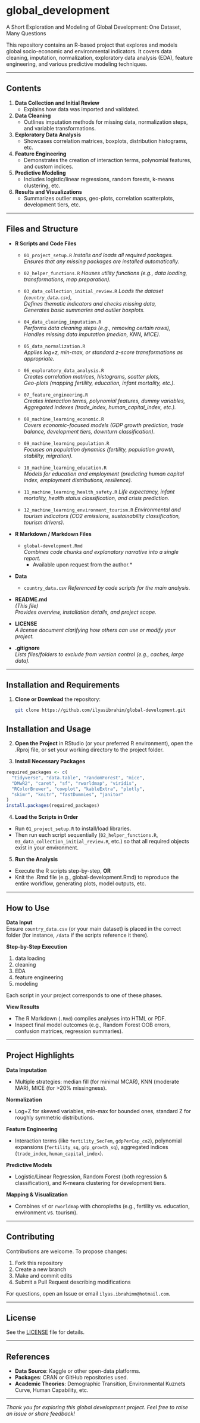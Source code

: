 # global_development
A Short Exploration and Modeling of Global Development: One Dataset, Many Questions

This repository contains an R-based project that explores and models global socio-economic and environmental indicators. It covers data cleaning, imputation, normalization, exploratory data analysis (EDA), feature engineering, and various predictive modeling techniques.

---

## Contents

1. **Data Collection and Initial Review**  
   - Explains how data was imported and validated.
2. **Data Cleaning**  
   - Outlines imputation methods for missing data, normalization steps, and variable transformations.
3. **Exploratory Data Analysis**  
   - Showcases correlation matrices, boxplots, distribution histograms, etc.
4. **Feature Engineering**  
   - Demonstrates the creation of interaction terms, polynomial features, and custom indices.
5. **Predictive Modeling**  
   - Includes logistic/linear regressions, random forests, k-means clustering, etc.
6. **Results and Visualizations**  
   - Summarizes outlier maps, geo-plots, correlation scatterplots, development tiers, etc.

---

## Files and Structure

- **R Scripts and Code Files**  
  - `01_project_setup.R` 
    *Installs and loads all required packages.*  
    *Ensures that any missing packages are installed automatically.*

  - `02_helper_functions.R` 
    *Houses utility functions (e.g., data loading, transformations, map preparation).*

  - `03_data_collection_initial_review.R`
    *Loads the dataset (`country_data.csv`),*  
    *Defines thematic indicators and checks missing data,*  
    *Generates basic summaries and outlier boxplots.*

  - `04_data_cleaning_imputation.R`  
    *Performs data cleaning steps (e.g., removing certain rows),*  
    *Handles missing data imputation (median, KNN, MICE).*

  - `05_data_normalization.R`  
    *Applies log+z, min-max, or standard z-score transformations as appropriate.*

  - `06_exploratory_data_analysis.R`  
    *Creates correlation matrices, histograms, scatter plots,*  
    *Geo-plots (mapping fertility, education, infant mortality, etc.).*

  - `07_feature_engineering.R`  
    *Creates interaction terms, polynomial features, dummy variables,*  
    *Aggregated indexes (trade_index, human_capital_index, etc.).*

  - `08_machine_learning_economic.R`  
    *Covers economic-focused models (GDP growth prediction, trade balance, development tiers, downturn classification).*

  - `09_machine_learning_population.R`  
    *Focuses on population dynamics (fertility, population growth, stability, migration).*

  - `10_machine_learning_education.R`  
    *Models for education and employment (predicting human capital index, employment distributions, resilience).*

  - `11_machine_learning_health_safety.R` 
    *Life expectancy, infant mortality, health status classification, and crisis prediction.*

  - `12_machine_learning_environment_tourism.R` 
    *Environmental and tourism indicators (CO2 emissions, sustainability classification, tourism drivers).*

- **R Markdown / Markdown Files**  
  - `global-development.Rmd`  
    *Combines code chunks and explanatory narrative into a single report.*
    * Available upon request from the author.*

- **Data**  
  - `country_data.csv` 
    *Referenced by code scripts for the main analysis.*

- **README.md**  
  *(This file)*  
  *Provides overview, installation details, and project scope.*

- **LICENSE**  
  *A license document clarifying how others can use or modify your project.*

- **.gitignore**  
  *Lists files/folders to exclude from version control (e.g., caches, large data).*

---

## Installation and Requirements

1. **Clone or Download** the repository:
   ```bash
   git clone https://github.com/ilyasibrahim/global-development.git

## Installation and Usage

2. **Open the Project** in RStudio (or your preferred R environment), open the .Rproj file,
or set your working directory to the project folder.

3. **Install Necessary Packages**  

```r
required_packages <- c(
  "tidyverse", "data.table", "randomForest", "mice", 
  "DMwR2", "caret", "sf", "rworldmap", "viridis", 
  "RColorBrewer", "cowplot", "kableExtra", "plotly",
  "skimr", "knitr", "fastDummies", "janitor"
)
install.packages(required_packages)
```
4. **Load the Scripts in Order**  
  - Run `01_project_setup.R` to install/load libraries.
  - Then run each script sequentially (`02_helper_functions.R`, `03_data_collection_initial_review.R`, etc.) so that all required objects exist in your environment.

5. **Run the Analysis**  
  - Execute the R scripts step-by-step, **OR**
  - Knit the .Rmd file (e.g., global-development.Rmd) to reproduce the entire workflow, generating plots, model outputs, etc.

---

## How to Use

**Data Input**  
Ensure `country_data.csv` (or your main dataset) is placed in the correct folder (for instance, `/data` if the scripts reference it there).

**Step-by-Step Execution**  
1. data loading  
2. cleaning  
3. EDA  
4. feature engineering  
5. modeling  

Each script in your project corresponds to one of these phases.

**View Results**  
- The R Markdown (`.Rmd`) compiles analyses into HTML or PDF.  
- Inspect final model outcomes (e.g., Random Forest OOB errors, confusion matrices, regression summaries).

---

## Project Highlights

**Data Imputation**  
- Multiple strategies: median fill (for minimal MCAR), KNN (moderate MAR), MICE (for >20% missingness).

**Normalization**  
- Log+Z for skewed variables, min-max for bounded ones, standard Z for roughly symmetric distributions.

**Feature Engineering**  
- Interaction terms (like `fertility_SecFem`, `gdpPerCap_co2`), polynomial expansions (`fertility_sq`, `gdp_growth_sq`), aggregated indices (`trade_index`, `human_capital_index`).

**Predictive Models**  
- Logistic/Linear Regression, Random Forest (both regression & classification), and K-means clustering for development tiers.

**Mapping & Visualization**  
- Combines `sf` or `rworldmap` with choropleths (e.g., fertility vs. education, environment vs. tourism).

---

## Contributing

Contributions are welcome. To propose changes:
1. Fork this repository
2. Create a new branch
3. Make and commit edits
4. Submit a Pull Request describing modifications

For questions, open an Issue or email `ilyas.ibrahimm@hotmail.com`.

---

## License

See the [LICENSE](https://github.com/ilyasibrahim/global-development/blob/main/LICENSE.txt) file for details.

---

## References

- **Data Source**: Kaggle or other open-data platforms.  
- **Packages**: CRAN or GitHub repositories used.  
- **Academic Theories**: Demographic Transition, Environmental Kuznets Curve, Human Capability, etc.

---

_Thank you for exploring this global development project. Feel free to raise an issue or share feedback!_



